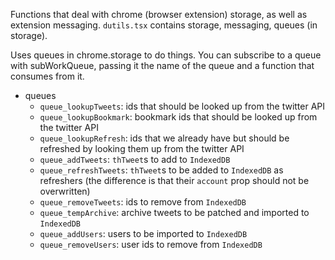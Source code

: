 Functions that deal with chrome (browser extension) storage, as well as extension messaging. `dutils.tsx` contains storage, messaging, queues (in storage).

Uses queues in chrome.storage to do things. You can subscribe to a queue with subWorkQueue, passing it the name of the queue and a function that consumes from it.

- queues
  - `queue_lookupTweets`: ids that should be looked up from the twitter API
  - `queue_lookupBookmark`: bookmark ids that should be looked up from the twitter API
  - `queue_lookupRefresh`: ids that we already have but should be refreshed by looking them up from the twitter API
  - `queue_addTweets`: `thTweet`s to add to `IndexedDB`
  - `queue_refreshTweets`: `thTweet`s to be added to `IndexedDB` as refreshers (the difference is that their `account` prop should not be overwritten)
  - `queue_removeTweets`: ids to remove from `IndexedDB`
  - `queue_tempArchive`: archive tweets to be patched and imported to `IndexedDB`
  - `queue_addUsers`: users to be imported to `IndexedDB`
  - `queue_removeUsers`: user ids to remove from `IndexedDB`
